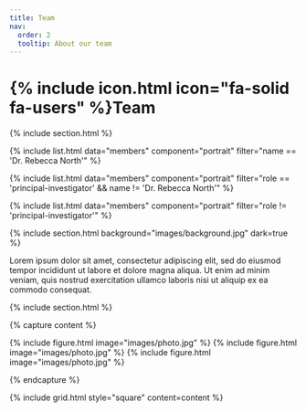 ```yaml
---
title: Team
nav:
  order: 2
  tooltip: About our team
---
```


# {% include icon.html icon="fa-solid fa-users" %}Team

<!-- TODO Add a description -->

{% include section.html %}

{% include list.html data="members" component="portrait" filter="name == 'Dr. Rebecca North'" %} <!-- Have Rebecca North be first -->

<!-- TODO Add section titles -->

{% include list.html data="members" component="portrait" filter="role == 'principal-investigator' && name != 'Dr. Rebecca North'" %} <!-- Put PI's Next -->

<!-- TODO Add section titles -->

{% include list.html data="members" component="portrait" filter="role != 'principal-investigator'" %} <!-- Then, everyone else -->

{% include section.html background="images/background.jpg" dark=true %}

Lorem ipsum dolor sit amet, consectetur adipiscing elit, sed do eiusmod tempor
incididunt ut labore et dolore magna aliqua. Ut enim ad minim veniam, quis
nostrud exercitation ullamco laboris nisi ut aliquip ex ea commodo consequat.

{% include section.html %}

{% capture content %}

{% include figure.html image="images/photo.jpg" %}
{% include figure.html image="images/photo.jpg" %}
{% include figure.html image="images/photo.jpg" %}

{% endcapture %}

{% include grid.html style="square" content=content %}
